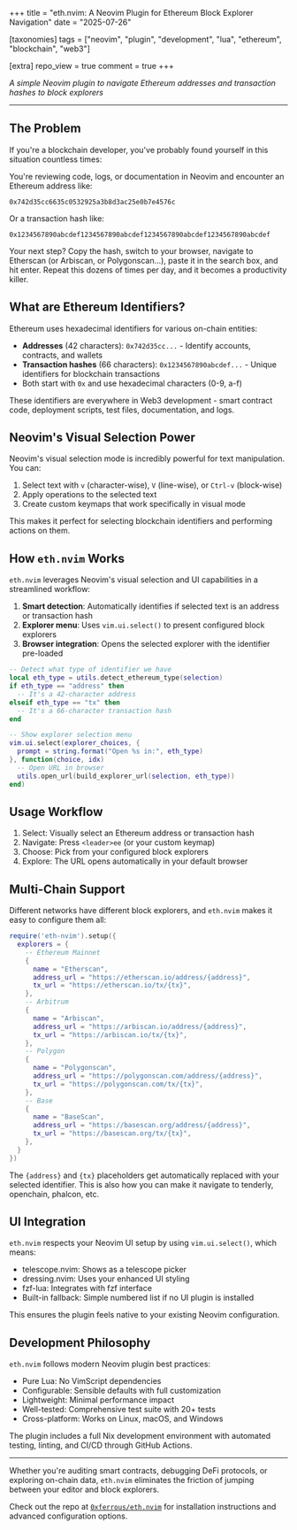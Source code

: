 +++
title = "eth.nvim: A Neovim Plugin for Ethereum Block Explorer Navigation"
date = "2025-07-26"

[taxonomies]
tags = ["neovim", "plugin", "development", "lua", "ethereum", "blockchain", "web3"]

[extra]
repo_view = true
comment = true
+++

*A simple Neovim plugin to navigate Ethereum addresses and transaction hashes to block explorers*

---

## The Problem

If you're a blockchain developer, you've probably found yourself in this situation countless times:

You're reviewing code, logs, or documentation in Neovim and encounter an Ethereum address like:

`0x742d35cc6635c0532925a3b8d3ac25e0b7e4576c`

Or a transaction hash like:

`0x1234567890abcdef1234567890abcdef1234567890abcdef1234567890abcdef`

Your next step? Copy the hash, switch to your browser, navigate to Etherscan (or Arbiscan, or Polygonscan...), paste it in the search box, and hit enter. Repeat this dozens of times per day, and it
becomes a productivity killer.

## What are Ethereum Identifiers?

Ethereum uses hexadecimal identifiers for various on-chain entities:

- **Addresses** (42 characters): `0x742d35cc...` - Identify accounts, contracts, and wallets
- **Transaction hashes** (66 characters): `0x1234567890abcdef...` - Unique identifiers for blockchain transactions
- Both start with `0x` and use hexadecimal characters (0-9, a-f)

These identifiers are everywhere in Web3 development - smart contract code, deployment scripts, test files, documentation, and logs.

## Neovim's Visual Selection Power

Neovim's visual selection mode is incredibly powerful for text manipulation. You can:

1. Select text with `v` (character-wise), `V` (line-wise), or `Ctrl-v` (block-wise)
2. Apply operations to the selected text
3. Create custom keymaps that work specifically in visual mode

This makes it perfect for selecting blockchain identifiers and performing actions on them.

## How `eth.nvim` Works

`eth.nvim` leverages Neovim's visual selection and UI capabilities in a streamlined workflow:

1. **Smart detection**: Automatically identifies if selected text is an address or transaction hash
2. **Explorer menu**: Uses `vim.ui.select()` to present configured block explorers
3. **Browser integration**: Opens the selected explorer with the identifier pre-loaded

```lua
-- Detect what type of identifier we have
local eth_type = utils.detect_ethereum_type(selection)
if eth_type == "address" then
  -- It's a 42-character address
elseif eth_type == "tx" then
  -- It's a 66-character transaction hash
end

-- Show explorer selection menu
vim.ui.select(explorer_choices, {
  prompt = string.format("Open %s in:", eth_type)
}, function(choice, idx)
  -- Open URL in browser
  utils.open_url(build_explorer_url(selection, eth_type))
end)
```


## Usage Workflow

1. Select: Visually select an Ethereum address or transaction hash
2. Navigate: Press `<leader>ee` (or your custom keymap)
3. Choose: Pick from your configured block explorers
4. Explore: The URL opens automatically in your default browser

## Multi-Chain Support

Different networks have different block explorers, and `eth.nvim` makes it easy to configure them all:

```lua
require('eth-nvim').setup({
  explorers = {
    -- Ethereum Mainnet
    {
      name = "Etherscan",
      address_url = "https://etherscan.io/address/{address}",
      tx_url = "https://etherscan.io/tx/{tx}",
    },
    -- Arbitrum
    {
      name = "Arbiscan",
      address_url = "https://arbiscan.io/address/{address}",
      tx_url = "https://arbiscan.io/tx/{tx}",
    },
    -- Polygon
    {
      name = "Polygonscan",
      address_url = "https://polygonscan.com/address/{address}",
      tx_url = "https://polygonscan.com/tx/{tx}",
    },
    -- Base
    {
      name = "BaseScan",
      address_url = "https://basescan.org/address/{address}",
      tx_url = "https://basescan.org/tx/{tx}",
    },
  }
})
```

The `{address}` and `{tx}` placeholders get automatically replaced with your selected identifier.
This is also how you can make it navigate to tenderly, openchain, phalcon, etc.

## UI Integration

`eth.nvim` respects your Neovim UI setup by using `vim.ui.select()`, which means:

- telescope.nvim: Shows as a telescope picker
- dressing.nvim: Uses your enhanced UI styling
- fzf-lua: Integrates with fzf interface
- Built-in fallback: Simple numbered list if no UI plugin is installed

This ensures the plugin feels native to your existing Neovim configuration.

## Development Philosophy

`eth.nvim` follows modern Neovim plugin best practices:

- Pure Lua: No VimScript dependencies
- Configurable: Sensible defaults with full customization
- Lightweight: Minimal performance impact
- Well-tested: Comprehensive test suite with 20+ tests
- Cross-platform: Works on Linux, macOS, and Windows

The plugin includes a full Nix development environment with automated testing, linting, and CI/CD through GitHub Actions.

---
Whether you're auditing smart contracts, debugging DeFi protocols, or exploring on-chain data, `eth.nvim` eliminates the friction of jumping between your editor and block explorers.

Check out the repo at [`0xferrous/eth.nvim`](https://github.com/0xferrous/eth.nvim) for installation instructions and advanced configuration options.
